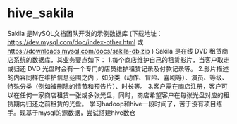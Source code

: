 # hive_sakila
Sakila 是MySQL文档团队开发的示例数据库 (下载地址： https://dev.mysql.com/doc/index-other.html 或 https://downloads.mysql.com/docs/sakila-db.zip )
Sakila 是在线 DVD 租赁商店系统的数据库，其业务要点如下：
  	1.每个商店维护自己的租赁影片，当客户取走或归还 DVD 光盘时会有一个专门的店员维护租赁记录及付款记录等。
  	2.影片描述的内容同样在维护信息范围之内 ，如分类（动作、冒险、喜剧等）、演员、等级、特殊分类（例如被删除的情节和预告片）、时长等。
  	3.客户需在商店注册，客户可以在任何一家商店租赁一张或多张光盘，同时，商店希望客户在每张光盘对应的租赁期内归还之前租赁的光盘。
学习hadoop和hive一段时间了，苦于没有项目练手。现基于mysql的源数据，尝试搭建hive数仓 
